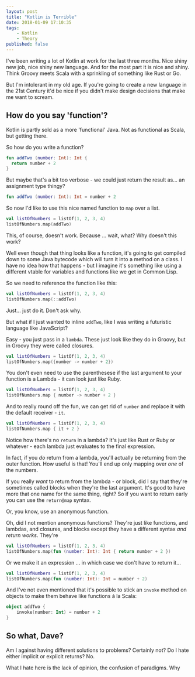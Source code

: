 ```yaml
---
layout: post
title: "Kotlin is Terrible"
date: 2018-01-09 17:10:35
tags:
    - Kotlin
    - Theory
published: false
---
```


I've been writing a lot of Kotlin at work for the last three months. Nice shiny
new job, nice shiny new language. And for the most part it is nice and shiny.
Think Groovy meets Scala with a sprinkling of something like Rust or Go.

But I'm intolerant in my old age. If you're going to create a new language in
the 21st Century it'd be nice if you didn't make design decisions that make me
want to scream.

## How do you say 'function'?

Kotlin is partly sold as a more 'functional' Java. Not as functional as Scala,
but getting there.

So how do you write a function?

```kotlin
fun addTwo (number: Int): Int {
  return number + 2
}
```
But maybe that's a bit too verbose - we could just return the result as... an
assignment type thingy?

```kotlin
fun addTwo (number: Int): Int = number + 2
```

So now I'd like to use this nice named function to `map` over a list.

```kotlin
val listOfNumbers = listOf(1, 2, 3, 4)
listOfNumbers.map(addTwo)
```

This, of course, doesn't work. Because ... wait, what? Why doesn't this work?

Well even though that thing looks like a function, it's going to get compiled
down to some Java bytecode which will turn it into a method on a class. I have
no idea how that happens - but I imagine it's something like using a different
vtable for variables and functions like we get in Common Lisp.

So we need to reference the function like this:

```kotlin
val listOfNumbers = listOf(1, 2, 3, 4)
listOfNumbers.map(::addTwo)
```

Just... just do it. Don't ask why.

But what if I just wanted to inline `addTwo`, like I was writing a futuristic
language like JavaScript?

Easy - you just pass in a `lambda`. These just look like they do in Groovy, but
in Groovy they were called closures.

```kotlin
val listOfNumbers = listOf(1, 2, 3, 4)
listOfNumbers.map({number -> number + 2})
```

You don't even need to use the parenthesese if the last argument to your
function is a Lambda - it can look just like Ruby.

```kotlin
val listOfNumbers = listOf(1, 2, 3, 4)
listOfNumbers.map { number -> number + 2 }
```

And to really round off the fun, we can get rid of `number` and replace it with
the default receiver - `it`.

```kotlin
val listOfNumbers = listOf(1, 2, 3, 4)
listOfNumbers.map { it + 2 }
```

Notice how there's no `return` in a lambda? It's just like Rust or Ruby or
whatever - each lambda just evaluates to the final expression.

In fact, if you _do_ return from a lambda, you'll actually be returning from the
outer function. How useful is that! You'll end up only mapping over _one_ of the
numbers.

If you really _want_ to return from the lambda - or block, did I say that
they're sometimes called blocks when they're the last argument. It's good to
have more that one name for the same thing, right? So if you want to return
early you can use the `return@map` syntax.

Or, you know, use an anonymous function.

Oh, did I not mention anonymous functions? They're just like functions, and
lambdas, and closures, and blocks except they have a different syntax _and
return works_. They're

```kotlin
val listOfNumbers = listOf(1, 2, 3, 4)
listOfNumbers.map(fun (number: Int): Int { return number + 2 })
```

Or we make it an expression ... in which case we don't have to return it...

```kotlin
val listOfNumbers = listOf(1, 2, 3, 4)
listOfNumbers.map(fun (number: Int): Int = number + 2)
```

And I've not even mentioned that it's possible to stick an `invoke` method on
objects to make them behave like functions á la Scala:

```kotlin
object addTwo {
    invoke(number: Int) = number + 2
}
```

## So what, Dave?

Am I against having different solutions to problems? Certainly not? Do I hate
either implicit or explicit returns? No.

What I hate here is the lack of opinion, the confusion of paradigms. Why




[^1]: Execept in Groovy they got called closures because it's important to have
  as many words for the same idea as possible.

[SO]: https://stackoverflow.com/questions/48112081/why-does-kotlin-have-two-syntaxes-for-lambdas-anonymous-functions
